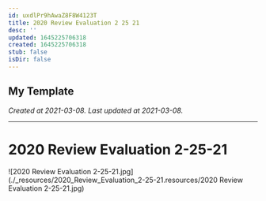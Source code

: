```yaml
---
id: uxdlPr9hAwaZ8F8W4123T
title: 2020 Review Evaluation 2 25 21
desc: ''
updated: 1645225706318
created: 1645225706318
stub: false
isDir: false
---
```

My Template
---

_Created at 2021-03-08._
_Last updated at 2021-03-08._




---

# 2020 Review Evaluation 2-25-21


![2020 Review Evaluation 2-25-21.jpg](./_resources/2020_Review_Evaluation_2-25-21.resources/2020 Review Evaluation 2-25-21.jpg)

